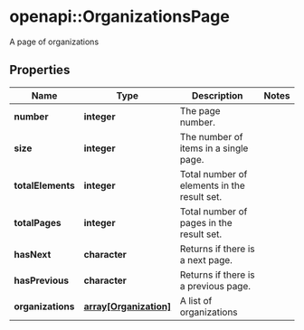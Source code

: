 # openapi::OrganizationsPage

A page of organizations

## Properties

| Name              | Type                                       | Description                                 | Notes |
| ----------------- | ------------------------------------------ | ------------------------------------------- | ----- |
| **number**        | **integer**                                | The page number.                            |
| **size**          | **integer**                                | The number of items in a single page.       |
| **totalElements** | **integer**                                | Total number of elements in the result set. |
| **totalPages**    | **integer**                                | Total number of pages in the result set.    |
| **hasNext**       | **character**                              | Returns if there is a next page.            |
| **hasPrevious**   | **character**                              | Returns if there is a previous page.        |
| **organizations** | [**array[Organization]**](Organization.md) | A list of organizations                     |
